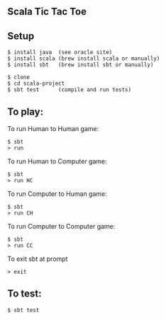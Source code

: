 ## Scala Tic Tac Toe



## Setup

    $ install java  (see oracle site)
    $ install scala (brew install scala or manually)
    $ install sbt   (brew install sbt or manually)
    
    $ clone
    $ cd scala-project
    $ sbt test      (compile and run tests)

## To play:

To run Human to Human game:

    $ sbt 
    > run 
    
To run Human to Computer game:

    $ sbt 
    > run HC

To run Computer to Human game:

    $ sbt 
    > run CH
    
To run Computer to Computer game:

    $ sbt 
    > run CC
   
To exit sbt at prompt

	> exit   

## To test:

    $ sbt test
